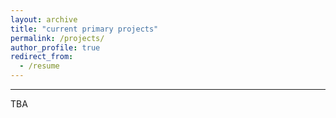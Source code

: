 ```yaml
---
layout: archive
title: "current primary projects"
permalink: /projects/
author_profile: true
redirect_from:
  - /resume
---
```

_____
TBA